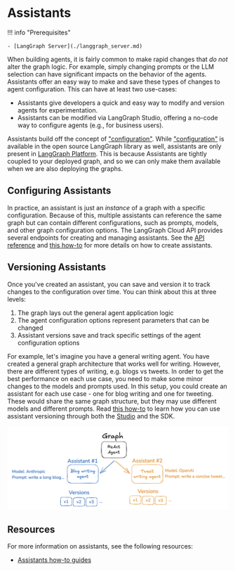 # Assistants

!!! info "Prerequisites"

    - [LangGraph Server](./langgraph_server.md)

When building agents, it is fairly common to make rapid changes that *do not* alter the graph logic. For example, simply changing prompts or the LLM selection can have significant impacts on the behavior of the agents. Assistants offer an easy way to make and save these types of changes to agent configuration. This can have at least two use-cases:

* Assistants give developers a quick and easy way to modify and version agents for experimentation.
* Assistants can be modified via LangGraph Studio, offering a no-code way to configure agents  (e.g., for business users). 

Assistants build off the concept of ["configuration"](low_level.md#configuration). 
While ["configuration"](low_level.md#configuration) is available in the open source LangGraph library as well,  assistants are only present in [LangGraph Platform](langgraph_platform.md).
This is because Assistants are tightly coupled to your deployed graph, and so we can only make them available when we are also deploying the graphs.

## Configuring Assistants

In practice, an assistant is just an *instance* of a graph with a specific configuration. Because of this, multiple assistants can reference the same graph but can contain different configurations, such as prompts, models, and other graph configuration options. The LangGraph Cloud API provides several endpoints for creating and managing assistants. See the [API reference](../cloud/reference/api/api_ref.html) and [this how-to](../cloud/how-tos/configuration_cloud.md) for more details on how to create assistants.

## Versioning Assistants

Once you've created an assistant, you can save and version it to track changes to the configuration over time. You can think about this at three levels:

1) The graph lays out the general agent application logic 
2) The agent configuration options represent parameters that can be changed 
3) Assistant versions save and track specific settings of the agent configuration options 

For example, let's imagine you have a general writing agent. You have created a general graph architecture that works well for writing. However, there are different types of writing, e.g. blogs vs tweets. In order to get the best performance on each use case, you need to make some minor changes to the models and prompts used. In this setup, you could create an assistant for each use case - one for blog writing and one for tweeting. These would share the same graph structure, but they may use different models and different prompts. Read [this how-to](../cloud/how-tos/assistant_versioning.md) to learn how you can use assistant versioning through both the [Studio](../cloud/how-tos/index.md/#langgraph-studio) and the SDK.

![assistant versions](img/assistants.png)


## Resources

For more information on assistants, see the following resources:

- [Assistants how-to guides](../how-tos/index.md#assistants)